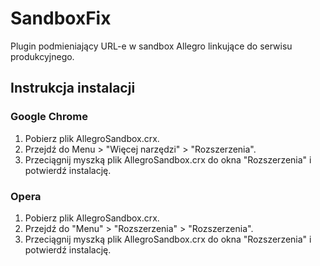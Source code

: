 # SandboxFix

Plugin podmieniający URL-e w sandbox Allegro linkujące do serwisu produkcyjnego.

## Instrukcja instalacji

### Google Chrome

1. Pobierz plik AllegroSandbox.crx.
2. Przejdź do Menu > "Więcej narzędzi" > "Rozszerzenia".
3. Przeciągnij myszką plik AllegroSandbox.crx do okna "Rozszerzenia" i potwierdź instalację.

### Opera

1. Pobierz plik AllegroSandbox.crx.
2. Przejdź do "Menu" > "Rozszerzenia" > "Rozszerzenia".
3. Przeciągnij myszką plik AllegroSandbox.crx do okna "Rozszerzenia" i potwierdź instalację.
